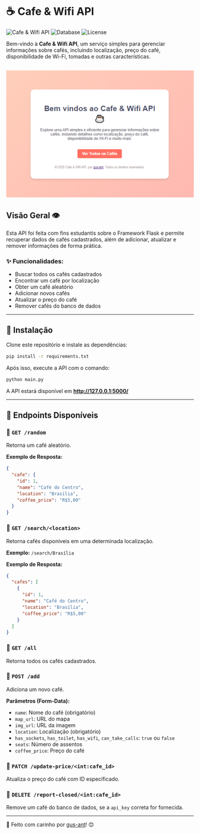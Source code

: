# ☕ Cafe & Wifi API

![Cafe & Wifi API](https://img.shields.io/badge/API-Flask-blue) ![Database](https://img.shields.io/badge/Database-SQLite-green) ![License](https://img.shields.io/badge/License-MIT-pink)

Bem-vindo à **Cafe & Wifi API**, um serviço simples para gerenciar informações sobre cafés, incluindo localização, preço do café, disponibilidade de Wi-Fi, tomadas e outras características.

![Demonstração](DAY_66_API_REST/coffee_api.PNG)
---

##  Visão Geral 👁
Esta API foi feita com fins estudantis sobre o Framework Flask e permite recuperar dados de cafés cadastrados, além de adicionar, atualizar e remover informações de forma prática.

### ✨ Funcionalidades:
- Buscar todos os cafés cadastrados
- Encontrar um café por localização
- Obter um café aleatório
- Adicionar novos cafés
- Atualizar o preço do café
- Remover cafés do banco de dados
  
---

## 📌 Instalação
Clone este repositório e instale as dependências:

```sh
pip install -r requirements.txt
```

Após isso, execute a API com o comando:

```sh
python main.py
```

A API estará disponível em **http://127.0.0.1:5000/**

---

## 📂 Endpoints Disponíveis

### 🔹 `GET /random`
Retorna um café aleatório.

**Exemplo de Resposta:**
```json
{
  "cafe": {
    "id": 1,
    "name": "Café do Centro",
    "location": "Brasília",
    "coffee_price": "R$5,00"
  }
}
```

### 🔹 `GET /search/<location>`
Retorna cafés disponíveis em uma determinada localização.

**Exemplo:** `/search/Brasília`

**Exemplo de Resposta:**
```json
{
  "cafes": [
    {
      "id": 1,
      "name": "Café do Centro",
      "location": "Brasília",
      "coffee_price": "R$5,00"
    }
  ]
}
```

### 🔹 `GET /all`
Retorna todos os cafés cadastrados.

### 🔹 `POST /add`
Adiciona um novo café.

**Parâmetros (Form-Data):**
- `name`: Nome do café (obrigatório)
- `map_url`: URL do mapa
- `img_url`: URL da imagem
- `location`: Localização (obrigatório)
- `has_sockets`, `has_toilet`, `has_wifi`, `can_take_calls`: `true` ou `false`
- `seats`: Número de assentos
- `coffee_price`: Preço do café

### 🔹 `PATCH /update-price/<int:cafe_id>`
Atualiza o preço do café com ID especificado.

### 🔹 `DELETE /report-closed/<int:cafe_id>`
Remove um café do banco de dados, se a `api_key` correta for fornecida.


---

💖 Feito com carinho por [gus-ant](https://github.com/gus-ant)! 😊

